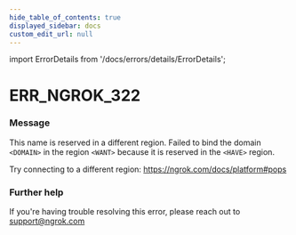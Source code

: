 ```yaml
---
hide_table_of_contents: true
displayed_sidebar: docs
custom_edit_url: null
---
```


import ErrorDetails from '/docs/errors/details/ErrorDetails';

# ERR_NGROK_322

### Message
This name is reserved in a different region.
Failed to bind the domain `<DOMAIN>` in the region `<WANT>` because it is reserved
in the `<HAVE>` region.

Try connecting to a different region: https://ngrok.com/docs/platform#pops

### Further help
If you're having trouble resolving this error, please reach out to [support@ngrok.com](mailto:support@ngrok.com?subject=Help%20with%20ERR_NGROK_322)

<ErrorDetails error='err_ngrok_322' />

